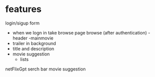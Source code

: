 
# features

login/sigup form
  - when we logn in take browse page
browse (after authentication)
 -header
 -mainmovie
  - trailer in background 
  - title and description 
  - movie suggestion 
    - lists

netFlixGpt 
 serch bar 
 movie suggestion